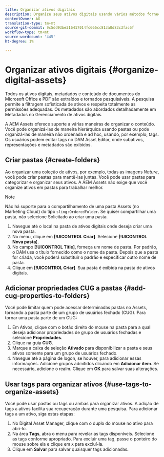 ```yaml
---
title: Organizar ativos digitais
description: Organize seus ativos digitais usando vários métodos fornecidos no Adobe Experience Manager Assets.
contentOwner: AG
translation-type: tm+mt
source-git-commit: 9c5dd93be316417014fc665cc813a0d83c3fac6f
workflow-type: tm+mt
source-wordcount: '445'
ht-degree: 1%

---
```



# Organizar ativos digitais {#organize-digital-assets}

Todos os ativos digitais, metadados e conteúdo de documentos do Microsoft Office e PDF são extraídos e tornados pesquisáveis. A pesquisa permite a filtragem sofisticada de ativos e respeita totalmente as permissões adequadas. Os metadados são abordados detalhadamente em Metadados no Gerenciamento de ativos digitais.

A AEM Assets oferece suporte a várias maneiras de organizar o conteúdo. Você pode organizá-las de maneira hierárquica usando pastas ou pode organizá-las de maneira não ordenada e ad hoc, usando, por exemplo, tags. Os usuários podem editar tags no DAM Asset Editor, onde subativos, representações e metadados são exibidos.

## Criar pastas {#create-folders}

Ao organizar uma coleção de ativos, por exemplo, todas as imagens *Nature*, você pode criar pastas para mantê-las juntas. Você pode usar pastas para categorizar e organizar seus ativos. A AEM Assets não exige que você organize ativos em pastas para trabalhar melhor.

>[!NOTE]
>
>Não há suporte para o compartilhamento de uma pasta Assets (no Marketing Cloud) do tipo `sling:OrderedFolder`. Se quiser compartilhar uma pasta, não selecione Solicitado ao criar uma pasta.

1. Navegue até o local na pasta de ativos digitais onde deseja criar uma nova pasta.
1. No menu, clique em **[!UICONTROL Criar]**. Selecione **[!UICONTROL Nova pasta]**.
1. No campo **[!UICONTROL Title]**, forneça um nome de pasta. Por padrão, o DAM usa o título fornecido como o nome da pasta. Depois que a pasta for criada, você poderá substituir o padrão e especificar outro nome de pasta.
1. Clique em **[!UICONTROL Criar]**. Sua pasta é exibida na pasta de ativos digitais.

## Adicionar propriedades CUG a pastas {#add-cug-properties-to-folders}

Você pode limitar quem pode acessar determinadas pastas no Assets, tornando a pasta parte de um grupo de usuários fechado (CUG). Para tornar uma pasta parte de um CUG:

1. Em Ativos, clique com o botão direito do mouse na pasta para a qual deseja adicionar propriedades de grupo de usuários fechadas e selecione **Propriedades**.
1. Clique na guia **CUG**.
1. Marque a caixa de seleção **Ativado** para disponibilizar a pasta e seus ativos somente para um grupo de usuários fechado.
1. Navegue até a página de logon, se houver, para adicionar essas informações. Adicione grupos admitidos clicando em **Adicionar item**. Se necessário, adicione o realm. Clique em **OK** para salvar suas alterações.

## Usar tags para organizar ativos {#use-tags-to-organize-assets}

Você pode usar pastas ou tags ou ambas para organizar ativos. A adição de tags a ativos facilita sua recuperação durante uma pesquisa. Para adicionar tags a um ativo, siga estas etapas:

1. No Digital Asset Manager, clique com o duplo do mouse no ativo para abri-lo.
1. Na área **Tags**, abra o menu para revelar as tags disponíveis. Selecione as tags conforme apropriado. Para excluir uma tag, passe o ponteiro do mouse sobre ela e clique em `X` para excluí-la.
1. Clique em **Salvar** para salvar quaisquer tags adicionadas.
